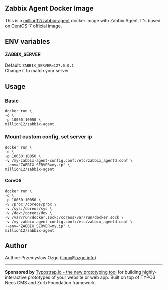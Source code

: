 ## Zabbix Agent Docker Image
This is a [million12/zabbix-agent](https://registry.hub.docker.com/u/million12/zabbix-agent/) docker image with Zabbix Agent. It's based on CentOS-7 official image.

## ENV variables

#### ZABBIX_SERVER
Default: `ZABBIX_SERVER=127.0.0.1`  
Change it to match your server

## Usage
### Basic 
`docker run \`  
`-d \`  
`-p 10050:10050 \`  
`million12/zabbix-agent`

### Mount custom config, set server ip
`docker run \`  
`-d \`  
`-p 10050:10050 \`  
`-v /my-zabbix-agent-config.conf:/etc/zabbix_agentd.conf \`  
`--env="ZABBIX_SERVER=my.ip" \`  
`million12/zabbix-agent `  

#### CoreOS 
`docker run \`  
`-d \`  
`-p 10050:10050 \`  
`-v /proc:/coreos/proc \`  
`-v /sys:/coreos/sys \`  
`-v /dev:/coreos/dev \`  
`-v /var/run/docker.sock:/coreos/var/run/docker.sock \`  
`-v /my-zabbix-agent-config.conf:/etc/zabbix_agentd.conf \`  
`--env="ZABBIX_SERVER=my.ip" \`  
`million12/zabbix-agent `
    
## Author

Author: Przemyslaw Ozgo (<linux@ozgo.info>)

---

**Sponsored by** [Typostrap.io - the new prototyping tool](http://typostrap.io/) for building highly-interactive prototypes of your website or web app. Built on top of TYPO3 Neos CMS and Zurb Foundation framework.
